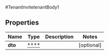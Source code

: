 #TenantInvitetenantBody1

## Properties
Name | Type | Description | Notes
------------ | ------------- | ------------- | -------------
**dto** | [****](.md) |  | [optional] 

